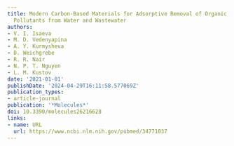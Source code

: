 ```yaml
---
title: Modern Carbon-Based Materials for Adsorptive Removal of Organic and Inorganic
  Pollutants from Water and Wastewater
authors:
- V. I. Isaeva
- M. D. Vedenyapina
- A. Y. Kurmysheva
- D. Weichgrebe
- R. R. Nair
- N. P. T. Nguyen
- L. M. Kustov
date: '2021-01-01'
publishDate: '2024-04-29T16:11:58.577069Z'
publication_types:
- article-journal
publication: '*Molecules*'
doi: 10.3390/molecules26216628
links:
- name: URL
  url: https://www.ncbi.nlm.nih.gov/pubmed/34771037
---
```

